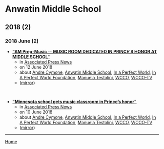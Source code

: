 # Anwatin Middle School

## 2018 (2)

### 2018 June (2)

 - [**"AM Prep-Music -- MUSIC ROOM DEDICATED IN PRINCE’S HONOR AT MIDDLE SCHOOL"**](https://apnews.com/f55dd3fb59454f2e9a49c6bfd436eb0c)
    - in [Associated Press News](../../publications/associated-press-news/index.md)
    - on 12 June 2018
    - about [Andre Cymone](../../topics/andre-cymone/index.md), [Anwatin Middle School](../../topics/anwatin-middle-school/index.md), [In a Perfect World](../../topics/in-a-perfect-world/index.md), [In A Perfect World Foundation](../../topics/in-a-perfect-world-foundation/index.md), [Manuela Testolini](../../topics/manuela-testolini/index.md), [WCCO](../../topics/wcco/index.md), [WCCO-TV](../../topics/wcco-tv/index.md)
    - ([mirror](https://web.archive.org/web/*/https://apnews.com/f55dd3fb59454f2e9a49c6bfd436eb0c))

<br />

 - [**"Minnesota school gets music classroom in Prince’s honor"**](https://apnews.com/fe46b7e749314c719a83b9b6c8279700)
    - in [Associated Press News](../../publications/associated-press-news/index.md)
    - on 10 June 2018
    - about [Andre Cymone](../../topics/andre-cymone/index.md), [Anwatin Middle School](../../topics/anwatin-middle-school/index.md), [In a Perfect World](../../topics/in-a-perfect-world/index.md), [In A Perfect World Foundation](../../topics/in-a-perfect-world-foundation/index.md), [Manuela Testolini](../../topics/manuela-testolini/index.md), [WCCO](../../topics/wcco/index.md), [WCCO-TV](../../topics/wcco-tv/index.md)
    - ([mirror](https://web.archive.org/web/*/https://apnews.com/fe46b7e749314c719a83b9b6c8279700))

----

[Home](../index.md)
